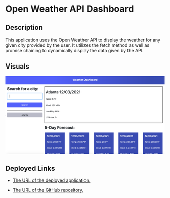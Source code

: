 # Open Weather API Dashboard

## Description
This application uses the Open Weather API to display
the weather for any given city provided by the user.
It utilizes the fetch method as well as promise chaining
to dynamically display the data given by the API.

## Visuals
![Open Weather API Dashboard Thumbnail](/assets/images/weather-api-thumbnail.png)

## Deployed Links

* [The URL of the deployed application.](https://simone188535.github.io/Open-Weather-API-Dashboard/)

* [The URL of the GitHub repository.](https://github.com/simone188535/Open-Weather-API-Dashboard)